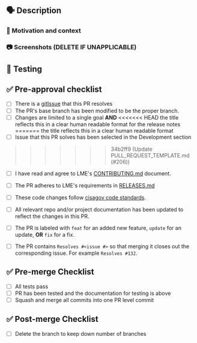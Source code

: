 
## 🗣 Description ##

<!-- Describe the "what" of your changes in detail. -->

### 💭 Motivation and context 

<!-- Why is this change required? -->
<!-- What problem does this change solve? How did you solve it? -->
<!-- Mention any related issue(s) here using appropriate keywords such -->
<!-- as "closes" or "resolves" to auto-close them on merge. -->

### 📷 Screenshots (DELETE IF UNAPPLICABLE)

## 🧪 Testing 

<!-- How did you test your changes? How could someone else test this PR? -->
<!-- Include details of your testing environment, and the tests you ran to -->
<!-- see how your change affects other areas of the code, etc. -->

## ✅ Pre-approval checklist ##
- [ ] There is a [gitIssue](https://github.com/cisagov/LME/issues) that this PR resolves
- [ ] The PR's base branch has been modified to be the proper branch. 
- [ ] Changes are limited to a single goal **AND** 
<<<<<<< HEAD
      the title reflects this in a clear human readable format for the release notes
=======
      the title reflects this in a clear human readable format
- [ ] Issue that this PR solves has been selected in the Development section
>>>>>>> 34b2ff9 (Update PULL_REQUEST_TEMPLATE.md (#206))
- [ ] I have read and agree to LME's [CONTRIBUTING.md](https://github.com/cisagov/LME/CONTRIBUTING.md) document.
- [ ] The PR adheres to LME's requirements in [RELEASES.md](https://github.com/cisagov/LME/RELEASES.md#steps-to-submit-a-PR)
- [ ] These code changes follow [cisagov code standards](https://github.com/cisagov/development-guide).
- [ ] All relevant repo and/or project documentation has been updated to reflect the changes in this PR.
- [ ] The PR is labeled with `feat` for an added new feature, `update` for an update, **OR** `fix` for a fix.
- [ ] The PR contains `Resolves #<issue #>` so that merging it closes out the corresponding issue.  For example `Resolves #132`.


## ✅ Pre-merge Checklist

- [ ] All tests pass
- [ ] PR has been tested and the documentation for testing is above
- [ ] Squash and merge all commits into one PR level commit 

## ✅ Post-merge Checklist

- [ ] Delete the branch to keep down number of branches

